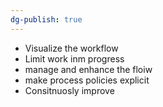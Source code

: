 ```yaml
---
dg-publish: true
---
```


- Visualize the workflow
- Limit work inm progress
- manage and enhance the floiw
- make process policies explicit
- Consitnuosly improve